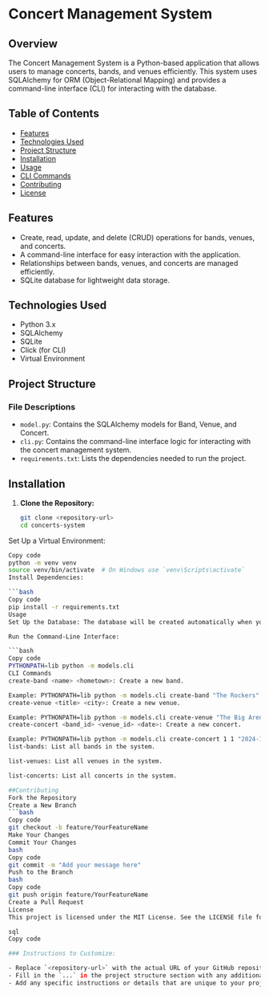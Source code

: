 # Concert Management System

## Overview

The Concert Management System is a Python-based application that allows users to manage concerts, bands, and venues efficiently. This system uses SQLAlchemy for ORM (Object-Relational Mapping) and provides a command-line interface (CLI) for interacting with the database.

## Table of Contents

- [Features](#features)
- [Technologies Used](#technologies-used)
- [Project Structure](#project-structure)
- [Installation](#installation)
- [Usage](#usage)
- [CLI Commands](#cli-commands)
- [Contributing](#contributing)
- [License](#license)

## Features

- Create, read, update, and delete (CRUD) operations for bands, venues, and concerts.
- A command-line interface for easy interaction with the application.
- Relationships between bands, venues, and concerts are managed efficiently.
- SQLite database for lightweight data storage.

## Technologies Used

- Python 3.x
- SQLAlchemy
- SQLite
- Click (for CLI)
- Virtual Environment

## Project Structure


### File Descriptions

- `model.py`: Contains the SQLAlchemy models for Band, Venue, and Concert.
- `cli.py`: Contains the command-line interface logic for interacting with the concert management system.
- `requirements.txt`: Lists the dependencies needed to run the project.

## Installation

1. **Clone the Repository:**
   ```bash
   git clone <repository-url>
   cd concerts-system
Set Up a Virtual Environment:

```bash
Copy code
python -m venv venv
source venv/bin/activate  # On Windows use `venv\Scripts\activate`
Install Dependencies:

```bash
Copy code
pip install -r requirements.txt
Usage
Set Up the Database: The database will be created automatically when you run the CLI for the first time.

Run the Command-Line Interface:

```bash
Copy code
PYTHONPATH=lib python -m models.cli
CLI Commands
create-band <name> <hometown>: Create a new band.

Example: PYTHONPATH=lib python -m models.cli create-band "The Rockers" "Nairobi"
create-venue <title> <city>: Create a new venue.

Example: PYTHONPATH=lib python -m models.cli create-venue "The Big Arena" "Nairobi"
create-concert <band_id> <venue_id> <date>: Create a new concert.

Example: PYTHONPATH=lib python -m models.cli create-concert 1 1 "2024-10-01"
list-bands: List all bands in the system.

list-venues: List all venues in the system.

list-concerts: List all concerts in the system.

##Contributing
Fork the Repository
Create a New Branch
```bash
Copy code
git checkout -b feature/YourFeatureName
Make Your Changes
Commit Your Changes
bash
Copy code
git commit -m "Add your message here"
Push to the Branch
bash
Copy code
git push origin feature/YourFeatureName
Create a Pull Request
License
This project is licensed under the MIT License. See the LICENSE file for details.

sql
Copy code

### Instructions to Customize:

- Replace `<repository-url>` with the actual URL of your GitHub repository.
- Fill in the `...` in the project structure section with any additional folders or files you might have.
- Add any specific instructions or details that are unique to your project in the relevant sections.










